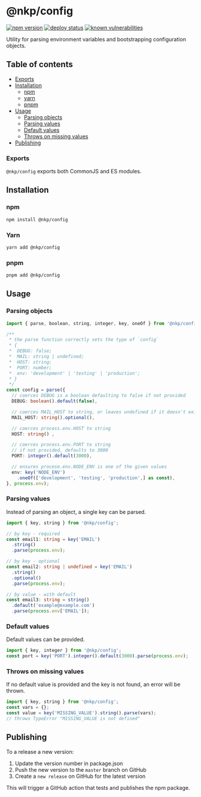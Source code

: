 # @nkp/config

[![npm version](https://badge.fury.io/js/%40nkp%2Fconfig.svg)](https://www.npmjs.com/package/@nkp/config)
[![deploy status](https://github.com/NickKelly1/nkp-config/actions/workflows/release.yml/badge.svg)](https://github.com/NickKelly1/nkp-config/actions/workflows/release.yml)
[![known vulnerabilities](https://snyk.io/test/github/nickkelly1/nkp-config/badge.svg)](https://snyk.io/test/github/nickkelly1/nkp-config)

Utility for parsing environment variables and bootstrapping configuration objects.

## Table of contents

- [Exports](#exports)
- [Installation](#installation)
  - [npm](#npm)
  - [yarn](#yarn)
  - [pnpm](#pnpm)
- [Usage](#usage)
  - [Parsing objects](#parsing-objects)
  - [Parsing values](#parsing-values)
  - [Default values](#default-values)
  - [Throws on missing values](#throws-on-missing-values)
- [Publishing](#publishing)

### Exports

`@nkp/config` exports both CommonJS and ES modules.

## Installation

### npm

```sh
npm install @nkp/config
```

### Yarn

```sh
yarn add @nkp/config
```

### pnpm

```sh
pnpm add @nkp/config
```

## Usage

### Parsing objects

```ts
import { parse, boolean, string, integer, key, oneOf } from '@nkp/config';

/**
 * the parse function correctly sets the type of `config`
 * {
 *  DEBUG: false;
 *  MAIL: string | undefined;
 *  HOST: string;
 *  PORT: number;
 *  env: 'development' | 'testing' | 'production';
 * }
 */
const config = parse({
  // coerces DEBUG is a boolean defaulting to false if not provided
  DEBUG: boolean().default(false),

  // coerces MAIL_HOST to string, or leaves undefined if it doesn't exist
  MAIL_HOST: string().optional(),

  // coerces process.env.HOST to string
  HOST: string() ,

  // coerces process.env.PORT to string
  // if not provided, defaults to 3000
  PORT: integer().default(3000),

  // ensures procese.env.NODE_ENV is one of the given values
  env: key('NODE_ENV')
    .oneOf(['development', 'testing', 'production',] as const),
}, process.env);
```

### Parsing values

Instead of parsing an object, a single key can be parsed.

```ts
import { key, string } from '@nkp/config';

// by key - required
const email1: string = key('EMAIL')
  .string()
  .parse(process.env);

// by key - optional
const email2: string | undefined = key('EMAIL')
  .string()
  .optional()
  .parse(process.env);

// by value - with default
const email3: string = string()
  .default('example@example.com')
  .parse(process.env['EMAIL']);

```

### Default values

Default values can be provided.

```ts
import { key, integer } from '@nkp/config';
const port = key('PORT').integer().default(3000).parse(process.env);
```

### Throws on missing values

If no default value is provided and the key is not found, an error will be thrown.

```ts
import { key, string } from '@nkp/config';
const vars = {};
const value = key('MISSING_VALUE').string().parse(vars);
// throws TypeError "MISSING_VALUE is not defined"
```

## Publishing

To a release a new version:

1. Update the version number in package.json
2. Push the new version to the `master` branch on GitHub
3. Create a `new release` on GitHub for the latest version

This will trigger a GitHub action that tests and publishes the npm package.
